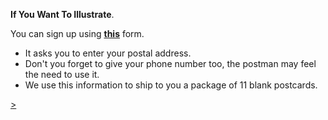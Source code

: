 **If You Want To Illustrate**.

You can sign up using **<a href="https://yourmailproject.typeform.com/to/krhWpQJZ" target="_blank">this</a>** form.
- It asks you to enter your postal address.
- Don't you forget to give your phone number too, the postman may feel the need to use it.
- We use this information to ship to you a package of 11 blank postcards.

<div class="roadmap-spacer-1"></div>

<p>
<a class="btn" href="https://kvshvl.in/yourmailproject/6.html">></a><br>
</p>

<div class="roadmap-spacer-2"></div>
